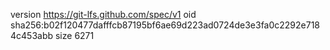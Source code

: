 version https://git-lfs.github.com/spec/v1
oid sha256:b02f120477dafffcb87195bf6ae69d223ad0724de3e3fa0c2292e7184c453abb
size 6271
